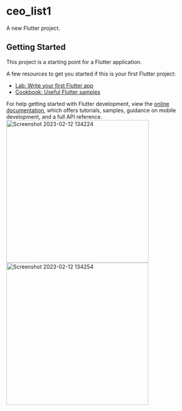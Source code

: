 # ceo_list1

A new Flutter project.

## Getting Started

This project is a starting point for a Flutter application.

A few resources to get you started if this is your first Flutter project:

- [Lab: Write your first Flutter app](https://docs.flutter.dev/get-started/codelab)
- [Cookbook: Useful Flutter samples](https://docs.flutter.dev/cookbook)

For help getting started with Flutter development, view the
[online documentation](https://docs.flutter.dev/), which offers tutorials,
samples, guidance on mobile development, and a full API reference.
<img width="375" alt="Screenshot 2023-02-12 134224" src="https://user-images.githubusercontent.com/116253518/218300229-07052dc1-e539-4910-bedb-c96fdab56677.png">
<img width="374" alt="Screenshot 2023-02-12 134254" src="https://user-images.githubusercontent.com/116253518/218300230-33baaa99-0ce5-42a6-b9f6-6081e75aa77c.png">
